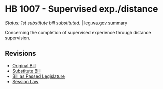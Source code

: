 # HB 1007 - Supervised exp./distance
*Status: 1st substitute bill substituted.* | [leg.wa.gov summary](https://app.leg.wa.gov/billsummary?BillNumber=1007&Year=2021)

Concerning the completion of supervised experience through distance supervision.

## Revisions
* [Original Bill](1/)
* [Substitute Bill](S/)
* [Bill as Passed Legislature](S.PL/)
* [Session Law](S.SL/)